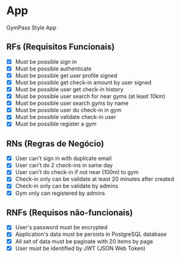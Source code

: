 # App

GymPass Style App

## RFs (Requisitos Funcionais)

- [x] Must be possible sign in
- [x] Must be possible authenticate
- [x] Must be possible get user profile signed
- [x] Must be possible get check-in amount by user signed
- [x] Must be possible user get check-in history
- [x] Must be possible user search for near gyms (at least 10km)
- [x] Must be possible user search gyms by name
- [x] Must be possible user do check-in in gym
- [x] Must be possible validate check-in user
- [x] Must be possible register a gym

## RNs (Regras de Negócio)

- [x] User can't sign in with duplicate email
- [x] User can't do 2 check-ins in same day
- [x] User can't do check-in if not near (100m) to gym
- [x] Check-in only can be validate at least 20 minutes after created
- [x] Check-in only can be validate by admins
- [x] Gym only can registered by admins

## RNFs (Requisos não-funcionais)

- [x] User's password must be encrypted
- [x] Application's data must be persists in PostgreSQL database
- [x] All set of data must be paginate with 20 items by page
- [x] User must be identified by JWT (JSON Web Token)

